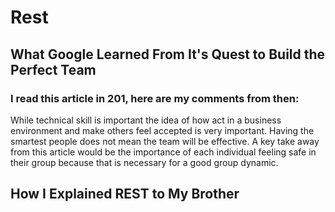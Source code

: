 # Rest
## What Google Learned From It's Quest to Build the Perfect Team
### I read this article in 201, here are my comments from then:
While technical skill is important the idea of how act in a business environment and make others feel accepted is very important. Having the smartest people does not mean the team will be effective. A key take away from this article would be the importance of each individual feeling safe in their group because that is necessary for a good group dynamic.

## How I Explained REST to My Brother

